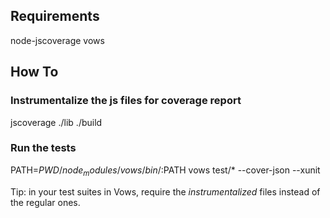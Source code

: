 ## Requirements

node-jscoverage
vows

## How To

### Instrumentalize the js files for coverage report

jscoverage ./lib ./build

### Run the tests

PATH=$PWD/node_modules/vows/bin/:$PATH vows test/* --cover-json --xunit

Tip: in your test suites in Vows, require the _instrumentalized_ files instead of the regular ones.

